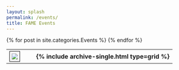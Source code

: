 ```yaml
---
layout: splash
permalink: /events/
title: FAME Events
---
```


<table style="margin-left: auto; margin-right: auto;">
 {% for post in site.categories.Events %}
 <tr>
  <th>
   <div style="vertical-align: top; margin-left: auto; margin-right: 0;">
    <img src="{{ post.header.teaser }}" style="float: right; margin-right: 20pt; max-width: 200px; max-height: 200px; padding: 5px; border: 1px solid black;">
   </div>
  </th>
  <th>{% include archive-single.html type=grid %}</th>
 </tr>
 {% endfor %}
</table>
